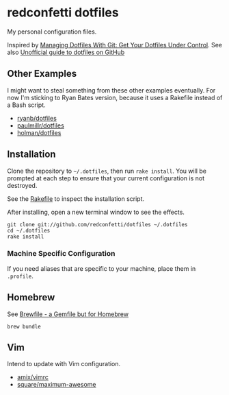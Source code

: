 # redconfetti dotfiles

My personal configuration files.

Inspired by [Managing Dotfiles With Git: Get Your Dotfiles Under Control](https://www.foraker.com/blog/get-your-dotfiles-under-control).
See also [Unofficial guide to dotfiles on GitHub](http://dotfiles.github.io/)

## Other Examples

I might want to steal something from these other examples eventually. For now I'm sticking to Ryan Bates version, because it uses a Rakefile instead of a Bash script.

- [ryanb/dotfiles](https://github.com/ryanb/dotfiles)
- [paulmillr/dotfiles](https://github.com/paulmillr/dotfiles/blob/master/bootstrap-new-system.sh)
- [holman/dotfiles](https://github.com/holman/dotfiles)

## Installation

Clone the repository to `~/.dotfiles`, then run `rake install`. You will be prompted at each step to ensure that your current configuration is not destroyed.

See the [Rakefile](./Rakefile) to inspect the installation script.

After installing, open a new terminal window to see the effects.

``` shell
git clone git://github.com/redconfetti/dotfiles ~/.dotfiles
cd ~/.dotfiles
rake install
```

### Machine Specific Configuration

If you need aliases that are specific to your machine, place them in `.profile`.

## Homebrew

See [Brewfile - a Gemfile but for Homebrew](https://robots.thoughtbot.com/brewfile-a-gemfile-but-for-homebrew)

``` shell
brew bundle
```

## Vim

Intend to update with Vim configuration.

* [amix/vimrc](https://github.com/amix/vimrc/blob/master/vimrcs/basic.vim)
* [square/maximum-awesome](https://github.com/square/maximum-awesome)
